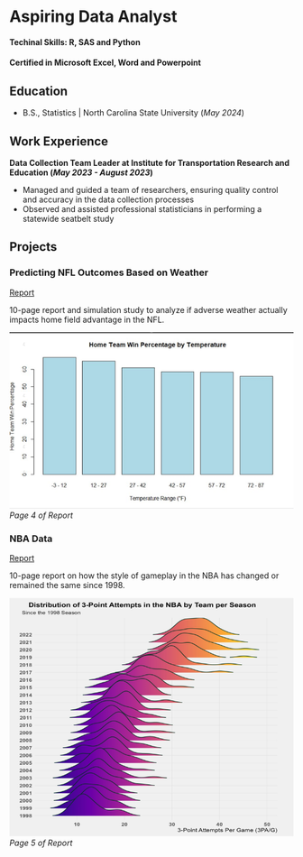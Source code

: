 # Aspiring Data Analyst 

#### Techinal Skills: R, SAS and Python
#### Certified in Microsoft Excel, Word and Powerpoint

## Education 
- B.S., Statistics | North Carolina State University (_May 2024_)

## Work Experience
**Data Collection Team Leader at Institute for Transportation Research and Education (_May 2023 - August 2023_)**
- Managed and guided a team of researchers, ensuring quality control and accuracy in the data collection processes
- Observed and assisted professional statisticians in performing a statewide seatbelt study

## Projects

### Predicting NFL Outcomes Based on Weather
[Report](Predicting_NFL_Outcomes_Based_on_Weather.pdf)

10-page report and simulation study to analyze if adverse weather actually impacts home field advantage in the NFL.

![Home Team Win Percentage by Temperature](Weather_Graph.png)
_Page 4 of Report_

### NBA Data
[Report](NBA_Data_Report.pdf)

10-page report on how the style of gameplay in the NBA has changed or remained the same since 1998.

![Distribution of 3-Point Attempts in the NBA by Team Per Season](NBA__Image.png)
_Page 5 of Report_
